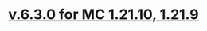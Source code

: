 # [v.6.3.0 for MC 1.21.10, 1.21.9](https://github.com/XxRexRaptorxX/AdvancedSticks/compare/v.6.3.0-dev1...v.6.3.0-dev2)


